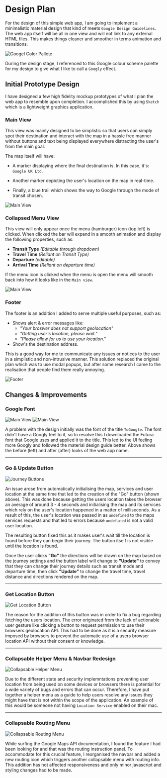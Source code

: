 # Design Plan

For the design of this simple web app, I am going to implement a minimalistic material design that kind of meets `Google Design Guidelines`. The web app itself will be all in one view and will not link to any external HTML files. This makes things cleaner and smoother in terms animation and transitions.

![Googel Color Pallete](https://cdn.business2community.com/wp-content/uploads/2017/04/Google-Image.jpg)

During the design stage, I referenced to this Google colour scheme palette for my design to give what I like to call a `Googly` effect.

## Initial Prototype Design
I have designed a few high fidelity mockup prototypes of what I plan the web app to resemble upon completion. I accomplished this by using `Sketch` which is a lightweight graphics application.

### Main View

This view was mainly designed to be simplistic so that users can simply spot their destination and interact with the map in a hassle free manner without buttons and text being displayed everywhere distracting the user's from the main goal.

The map itself will have:
- A marker displaying where the final destination is. In this case, it's: `Google UK Ltd`.

- Another marker depicting the user's location on the map in real-time.

- Finally, a blue trail which shows the way to Google through the mode of transit chosen.

![Main View](./assets/main_view.png)

### Collapsed Menu View

This view will only appear once the menu (hamburger) icon (top left) is clicked. When clicked the bar will expand in a smooth animation and display the following properties, such as:

- **Transit Type** *(Editable through dropdown)*
- **Travel Time** *(Reliant on Transit Type)*
- **Departure** *(editable)* 
- **Arrival Time** *(Reliant on departure time)*

If the menu icon is clicked when the menu is open the menu will smooth back into how it looks like in the `Main view`.

![Main View](./assets/main_view_menu.png)

### Footer

The footer is an addition I added to serve multiple useful purposes, such as:

- Shows alert & error messages like: 
    - *"Your broswer does not support geolocation"*
    - *"Getting user's location, please wait."*
    - *"Please allow for us to use your location."*
- Show's the destination address.

This is a good way for me to communicate any issues or notices to the user in a simplistic and non-intrusive manner. This solution replaced the original plan which was to use modal popups, but after some research I came to the realisation that people find them really annoying.

![Footer](./assets/FooterAlerts.png)

## Changes & Improvements

### Google Font

![Main View](./assets/FontBefore.png)
![Main View](./assets/FontAfter.png)

 A problem with the design initially was the font of the title `ToGoogle`. The font didn't have a Googly feel to it, so to resolve this I downloaded the Futura font that Google uses and applied it to the title. This led to the UI feeling more Googly and followed the material design guide better. Above shows the before (left) and after (after) looks of the web app name.

---

### Go & Update Button

![Journey Buttons](./assets/JourneyButtons.png)

An issue arose from automatically initialising the map, services and user location at the same time that led to the creation of the "Go" button (shown above). This was done because getting the users location takes the browser an average of around 3 - 4 seconds and initialising the map and its services which rely on the user's location happened in a matter of milliseconds. As a result of this, the user's location was passed in as `undefined` to the maps services requests and that led to errors because `undefined` is not a valid user location.

The resulting button fixed this as it makes user's wait till the location is found before they can begin their journey. The button itself is not visible until the location is found.

Once the user clicks **"Go"** the directions will be drawn on the map based on the journey settings and the button label will change to **"Update"** to convey that they can change their journey details such as transit mode and departure time, then click **"Update"** to change the travel time, travel distance and directions rendered on the map.

---

### Get Location Button

![Get Location Button](./assets/GetLocationButton.png)

The reason for the addition of this button was in order to fix a bug regarding fetching the users location. The error originated from the lack of actionable user gesture like clicking a button to request permission to use their browsers geolocation API. This had to be done as it is a security measure imposed by browsers to prevent the automatic use of a users browser location API without their consent or knowledge.

---

### Collapsable Helper Menu & Navbar Redesign

![Collapsable Helper Menu](./assets/CollapsableHelperMenu.png)

Due to the different state and security implemntations preventing user location from being used on some devices or browsers there is potential for a wide variety of bugs and errors that can occur. Therefore, I have put together a helper menu as a guide to help users resolve any issues they might have that is not within the scope of the application. An example of this would be someone not having `Location Service` enabled on their mac.

---

### Collapsable Routing Menu

![Collapsable Routing Menu](./assets/CollapsableRoutingMenu.png)

While surfing the Google Maps API documentation, I found the feature I had been looking for and that was the routing instruction panel. To accommodate for this crucial feature, I reorganised the navbar and added a new routing icon which triggers another collapsable menu with routing info. This addition has not affected responsiveness and only minor javascript and styling changes had to be made.